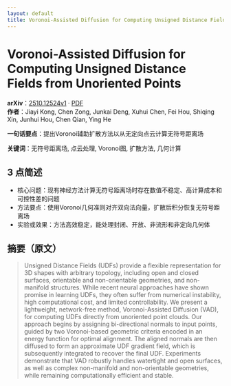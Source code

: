 ```yaml
---
layout: default
title: Voronoi-Assisted Diffusion for Computing Unsigned Distance Fields from Unoriented Points
---
```


# Voronoi-Assisted Diffusion for Computing Unsigned Distance Fields from Unoriented Points
**arXiv**：[2510.12524v1](https://arxiv.org/abs/2510.12524) · [PDF](https://arxiv.org/pdf/2510.12524.pdf)  
**作者**：Jiayi Kong, Chen Zong, Junkai Deng, Xuhui Chen, Fei Hou, Shiqing Xin, Junhui Hou, Chen Qian, Ying He  

**一句话要点**：提出Voronoi辅助扩散方法以从无定向点云计算无符号距离场

**关键词**：无符号距离场, 点云处理, Voronoi图, 扩散方法, 几何计算

## 3 点简述
- 核心问题：现有神经方法计算无符号距离场时存在数值不稳定、高计算成本和可控性差的问题
- 方法要点：使用Voronoi几何准则对齐双向法向量，扩散后积分恢复无符号距离场
- 实验或效果：方法高效稳定，能处理封闭、开放、非流形和非定向几何体

## 摘要（原文）

> Unsigned Distance Fields (UDFs) provide a flexible representation for 3D
> shapes with arbitrary topology, including open and closed surfaces, orientable
> and non-orientable geometries, and non-manifold structures. While recent neural
> approaches have shown promise in learning UDFs, they often suffer from
> numerical instability, high computational cost, and limited controllability. We
> present a lightweight, network-free method, Voronoi-Assisted Diffusion (VAD),
> for computing UDFs directly from unoriented point clouds. Our approach begins
> by assigning bi-directional normals to input points, guided by two
> Voronoi-based geometric criteria encoded in an energy function for optimal
> alignment. The aligned normals are then diffused to form an approximate UDF
> gradient field, which is subsequently integrated to recover the final UDF.
> Experiments demonstrate that VAD robustly handles watertight and open surfaces,
> as well as complex non-manifold and non-orientable geometries, while remaining
> computationally efficient and stable.

